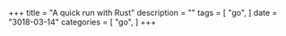 +++
title = "A quick run with Rust"
description = ""
tags = [
    "go",
]
date = "3018-03-14"
categories = [
    "go",
]
+++

